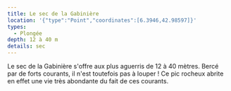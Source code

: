 ```yaml
---
title: Le sec de la Gabinière
location: '{"type":"Point","coordinates":[6.3946,42.98597]}'
types:
  - Plongée
depth: 12 à 40 m
details: sec
---
```

Le sec de la Gabinière s'offre aux plus aguerris de 12 à 40 mètres. Bercé par de forts courants, il n'est toutefois pas à louper ! Ce pic rocheux abrite en effet une vie très abondante du fait de ces courants.
